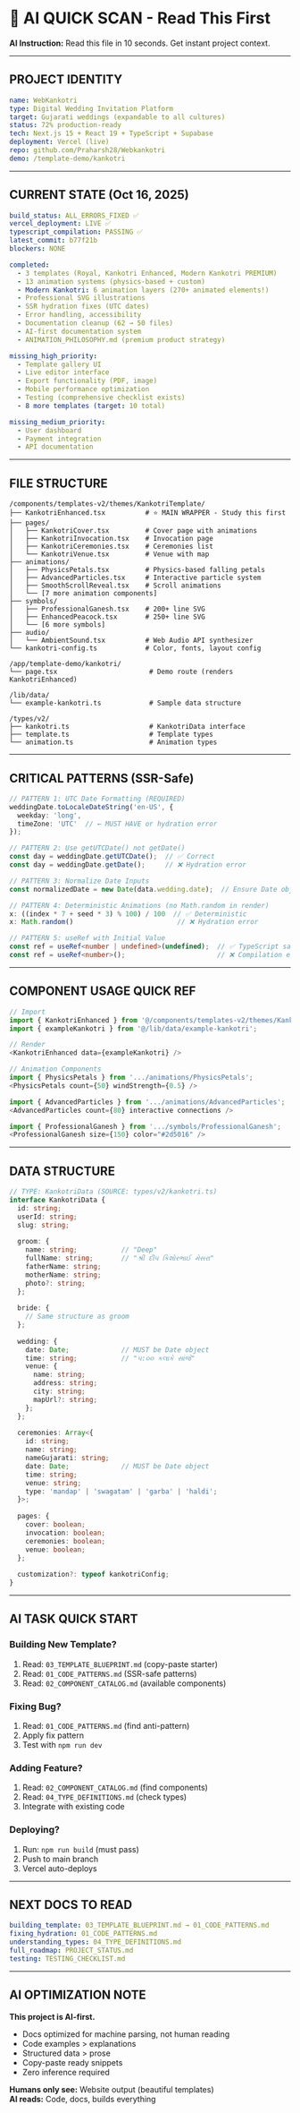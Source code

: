 # 🤖 AI QUICK SCAN - Read This First

**AI Instruction:** Read this file in 10 seconds. Get instant project context.

---

## PROJECT IDENTITY

```yaml
name: WebKankotri
type: Digital Wedding Invitation Platform
target: Gujarati weddings (expandable to all cultures)
status: 72% production-ready
tech: Next.js 15 + React 19 + TypeScript + Supabase
deployment: Vercel (live)
repo: github.com/Praharsh28/Webkankotri
demo: /template-demo/kankotri
```

---

## CURRENT STATE (Oct 16, 2025)

```yaml
build_status: ALL_ERRORS_FIXED ✅
vercel_deployment: LIVE ✅
typescript_compilation: PASSING ✅
latest_commit: b77f21b
blockers: NONE

completed:
  - 3 templates (Royal, Kankotri Enhanced, Modern Kankotri PREMIUM)
  - 13 animation systems (physics-based + custom)
  - Modern Kankotri: 6 animation layers (270+ animated elements!)
  - Professional SVG illustrations
  - SSR hydration fixes (UTC dates)
  - Error handling, accessibility
  - Documentation cleanup (62 → 50 files)
  - AI-first documentation system
  - ANIMATION_PHILOSOPHY.md (premium product strategy)

missing_high_priority:
  - Template gallery UI
  - Live editor interface
  - Export functionality (PDF, image)
  - Mobile performance optimization
  - Testing (comprehensive checklist exists)
  - 8 more templates (target: 10 total)

missing_medium_priority:
  - User dashboard
  - Payment integration
  - API documentation
```

---

## FILE STRUCTURE

```
/components/templates-v2/themes/KankotriTemplate/
├── KankotriEnhanced.tsx          # ⭐ MAIN WRAPPER - Study this first
├── pages/
│   ├── KankotriCover.tsx         # Cover page with animations
│   ├── KankotriInvocation.tsx    # Invocation page
│   ├── KankotriCeremonies.tsx    # Ceremonies list
│   └── KankotriVenue.tsx         # Venue with map
├── animations/
│   ├── PhysicsPetals.tsx         # Physics-based falling petals
│   ├── AdvancedParticles.tsx     # Interactive particle system
│   ├── SmoothScrollReveal.tsx    # Scroll animations
│   └── [7 more animation components]
├── symbols/
│   ├── ProfessionalGanesh.tsx    # 200+ line SVG
│   ├── EnhancedPeacock.tsx       # 250+ line SVG
│   └── [6 more symbols]
├── audio/
│   └── AmbientSound.tsx          # Web Audio API synthesizer
└── kankotri-config.ts            # Color, fonts, layout config

/app/template-demo/kankotri/
└── page.tsx                       # Demo route (renders KankotriEnhanced)

/lib/data/
└── example-kankotri.ts            # Sample data structure

/types/v2/
├── kankotri.ts                    # KankotriData interface
├── template.ts                    # Template types
└── animation.ts                   # Animation types
```

---

## CRITICAL PATTERNS (SSR-Safe)

```typescript
// PATTERN 1: UTC Date Formatting (REQUIRED)
weddingDate.toLocaleDateString('en-US', {
  weekday: 'long',
  timeZone: 'UTC'  // ← MUST HAVE or hydration error
});

// PATTERN 2: Use getUTCDate() not getDate()
const day = weddingDate.getUTCDate();  // ✅ Correct
const day = weddingDate.getDate();     // ❌ Hydration error

// PATTERN 3: Normalize Date Inputs
const normalizedDate = new Date(data.wedding.date);  // Ensure Date object

// PATTERN 4: Deterministic Animations (no Math.random in render)
x: ((index * 7 + seed * 3) % 100) / 100  // ✅ Deterministic
x: Math.random()                          // ❌ Hydration error

// PATTERN 5: useRef with Initial Value
const ref = useRef<number | undefined>(undefined);  // ✅ TypeScript safe
const ref = useRef<number>();                       // ❌ Compilation error
```

---

## COMPONENT USAGE QUICK REF

```typescript
// Import
import { KankotriEnhanced } from '@/components/templates-v2/themes/KankotriTemplate/KankotriEnhanced';
import { exampleKankotri } from '@/lib/data/example-kankotri';

// Render
<KankotriEnhanced data={exampleKankotri} />

// Animation Components
import { PhysicsPetals } from '.../animations/PhysicsPetals';
<PhysicsPetals count={50} windStrength={0.5} />

import { AdvancedParticles } from '.../animations/AdvancedParticles';
<AdvancedParticles count={80} interactive connections />

import { ProfessionalGanesh } from '.../symbols/ProfessionalGanesh';
<ProfessionalGanesh size={150} color="#2d5016" />
```

---

## DATA STRUCTURE

```typescript
// TYPE: KankotriData (SOURCE: types/v2/kankotri.ts)
interface KankotriData {
  id: string;
  userId: string;
  slug: string;
  
  groom: {
    name: string;           // "Deep"
    fullName: string;       // "શ્રી દીપ કિશોરભાઈ મેસરા"
    fatherName: string;
    motherName: string;
    photo?: string;
  };
  
  bride: {
    // Same structure as groom
  };
  
  wedding: {
    date: Date;             // MUST be Date object
    time: string;           // "૫:૦૦ કલાકે સાંજે"
    venue: {
      name: string;
      address: string;
      city: string;
      mapUrl?: string;
    };
  };
  
  ceremonies: Array<{
    id: string;
    name: string;
    nameGujarati: string;
    date: Date;             // MUST be Date object
    time: string;
    venue: string;
    type: 'mandap' | 'swagatam' | 'garba' | 'haldi';
  }>;
  
  pages: {
    cover: boolean;
    invocation: boolean;
    ceremonies: boolean;
    venue: boolean;
  };
  
  customization?: typeof kankotriConfig;
}
```

---

## AI TASK QUICK START

### Building New Template?
1. Read: `03_TEMPLATE_BLUEPRINT.md` (copy-paste starter)
2. Read: `01_CODE_PATTERNS.md` (SSR-safe patterns)
3. Read: `02_COMPONENT_CATALOG.md` (available components)

### Fixing Bug?
1. Read: `01_CODE_PATTERNS.md` (find anti-pattern)
2. Apply fix pattern
3. Test with `npm run dev`

### Adding Feature?
1. Read: `02_COMPONENT_CATALOG.md` (find components)
2. Read: `04_TYPE_DEFINITIONS.md` (check types)
3. Integrate with existing code

### Deploying?
1. Run: `npm run build` (must pass)
2. Push to main branch
3. Vercel auto-deploys

---

## NEXT DOCS TO READ

```yaml
building_template: 03_TEMPLATE_BLUEPRINT.md → 01_CODE_PATTERNS.md
fixing_hydration: 01_CODE_PATTERNS.md
understanding_types: 04_TYPE_DEFINITIONS.md
full_roadmap: PROJECT_STATUS.md
testing: TESTING_CHECKLIST.md
```

---

## AI OPTIMIZATION NOTE

**This project is AI-first.** 
- Docs optimized for machine parsing, not human reading
- Code examples > explanations
- Structured data > prose
- Copy-paste ready snippets
- Zero inference required

**Humans only see:** Website output (beautiful templates)  
**AI reads:** Code, docs, builds everything
